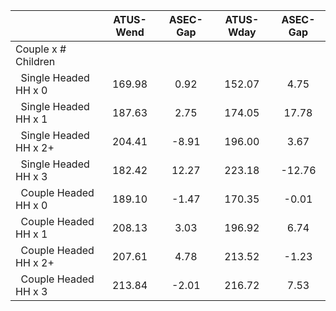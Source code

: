 
|                      |    ATUS-Wend |     ASEC-Gap |    ATUS-Wday |     ASEC-Gap |
| -------------------- | :----------: | :----------: | :----------: | :----------: |
| Couple x # Children  |              |              |              |              |
| &nbsp;&nbsp;Single Headed HH x 0 |       169.98 |         0.92 |       152.07 |         4.75 |
| &nbsp;&nbsp;Single Headed HH x 1 |       187.63 |         2.75 |       174.05 |        17.78 |
| &nbsp;&nbsp;Single Headed HH x 2+ |       204.41 |        -8.91 |       196.00 |         3.67 |
| &nbsp;&nbsp;Single Headed HH x 3 |       182.42 |        12.27 |       223.18 |       -12.76 |
| &nbsp;&nbsp;Couple Headed HH x 0 |       189.10 |        -1.47 |       170.35 |        -0.01 |
| &nbsp;&nbsp;Couple Headed HH x 1 |       208.13 |         3.03 |       196.92 |         6.74 |
| &nbsp;&nbsp;Couple Headed HH x 2+ |       207.61 |         4.78 |       213.52 |        -1.23 |
| &nbsp;&nbsp;Couple Headed HH x 3 |       213.84 |        -2.01 |       216.72 |         7.53 |

